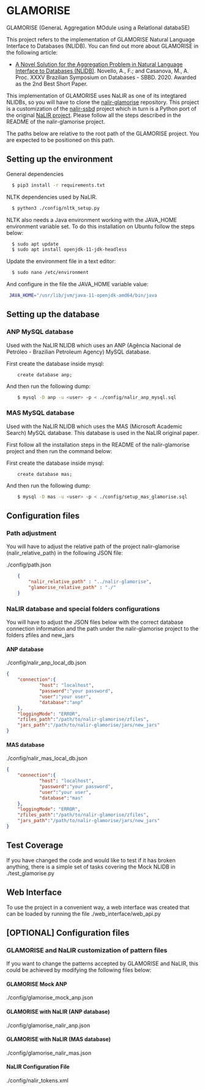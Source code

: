 # GLAMORISE
GLAMORISE (GeneraL Aggregation MOdule using a RelatIonal databaSE)  

This project refers to the implementation of GLAMORISE Natural Language Interface to Databases (NLIDB). You can find out more about GLAMORISE in the following article:

* [A Novel Solution for the Aggregation Problem in Natural Language Interface to Databases (NLIDB)](./paper/207509_1-A-Novel-Solution-for-the-Aggregation-Problem-in-Natural-Language-Interface-to-Databases-NLIDB.pdf). Novello, A., F.; and Casanova, M., A. Proc. XXXV Brazilian Symposium on Databases - SBBD. 2020. Awarded as the 2nd Best Short Paper.

This implementation of GLAMORISE uses NaLIR as one of its integtared NLIDBs, so you will have to clone the [nalir-glamorise](https://github.com/novello/nalir-glamorise) repository. This project is a customization of the [nalir-ssbd](https://github.com/pr3martins/nalir-sbbd) project which in turn is a Python port of the original [NaLIR project](https://github.com/umich-dbgroup/NaLIR). Please follow all the steps described in the README of the nalir-glamorise project.

The paths below are relative to the root path of the GLAMORISE project. You are expected to be positioned on this path.


## Setting up the environment

General dependencies 

``` bash
  $ pip3 install -r requirements.txt
```

NLTK dependencies used by NaLIR.

``` bash
  $ python3 ./config/nltk_setup.py
```

NLTK also needs a Java environment working with the JAVA_HOME environment variable set. To do this installation on Ubuntu follow the steps below:

``` bash
  $ sudo apt update
  $ sudo apt install openjdk-11-jdk-headless
```

Update the environment file in a text editor:

``` bash
  $ sudo nano /etc/environment
```

 And configure in the file the JAVA_HOME variable value:

 ``` bash
  JAVA_HOME="/usr/lib/jvm/java-11-openjdk-amd64/bin/java 
```

## Setting up the database


### ANP MySQL database

Used with the NaLIR NLIDB which uses an ANP (Agência Nacional de Petróleo - Brazilian Petroleum Agency) MySQL database.

First create the database inside mysql:

``` mysql
    create database anp;    
```

And then run the following dump:

``` bash
    $ mysql -D anp -u <user> -p < ./config/nalir_anp_mysql.sql
```


### MAS MySQL database

Used with the NaLIR NLIDB which uses the MAS (Microsoft Academic Search) MySQL database. This database is used in the NaLIR original paper.

First follow all the installation steps in the README of the nalir-glamorise project and then run the command below:

First create the database inside mysql:

``` mysql
    create database mas;    
```

And then run the following dump:


``` bash
    $ mysql -D mas -u <user> -p < ./config/setup_mas_glamorise.sql
```


## Configuration files


### Path adjustment

You will have to adjust the relative path of the project nalir-glamorise (nalir_relative_path) in the following JSON file:

./config/path.json
``` json
    {
        "nalir_relative_path" : "../nalir-glamorise",    
        "glamorise_relative_path" : "./"
    }  
```


### NaLIR database and special folders configurations

You will have to adjust the JSON files below with the correct database connection information and the path under the nalir-glamorise project to the folders zfiles and new_jars


#### ANP database
./config/nalir_anp_local_db.json
``` json
{
    "connection":{
            "host": "localhost",
            "password":"your password",
            "user":"your user",
            "database":"anp"
    },
    "loggingMode": "ERROR",
    "zfiles_path":"/path/to/nalir-glamorise/zfiles",
    "jars_path":"/path/to/nalir-glamorise/jars/new_jars"
}
```


#### MAS database
./config/nalir_mas_local_db.json
``` json
{
    "connection":{
            "host": "localhost",
            "password":"your password",
            "user":"your user",
            "database":"mas"
    },
    "loggingMode": "ERROR",
    "zfiles_path":"/path/to/nalir-glamorise/zfiles",
    "jars_path":"/path/to/nalir-glamorise/jars/new_jars"
}
```


## Test Coverage

If you have changed the code and would like to test if it has broken anything, there is a simple set of tasks covering the Mock NLIDB in ./test_glamorise.py


## Web Interface

To use the project in a convenient way, a web interface was created that can be loaded by running the file ./web_interface/web_api.py


## [OPTIONAL] Configuration files

### GLAMORISE and NaLIR customization of pattern files

If you want to change the patterns accepted by GLAMORISE and NaLIR, this could be achieved by modifying the following files below:


#### GLAMORISE Mock ANP

./config/glamorise_mock_anp.json


#### GLAMORISE with NaLIR (ANP database)

./config/glamorise_nalir_anp.json


#### GLAMORISE with NaLIR (MAS database)

./config/glamorise_nalir_mas.json


#### NaLIR Configuration File

./config/nalir_tokens.xml



